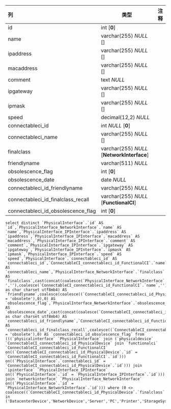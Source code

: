 | 列                                 | 类型                                       | 注释 |
| :--------------------------------- | ------------------------------------------ | ---- |
| id                                 | int [**0**]                                |      |
| name                               | varchar(255) *NULL* []                     |      |
| ipaddress                          | varchar(255) *NULL* []                     |      |
| macaddress                         | varchar(255) *NULL* []                     |      |
| comment                            | text *NULL*                                |      |
| ipgateway                          | varchar(255) *NULL* []                     |      |
| ipmask                             | varchar(255) *NULL* []                     |      |
| speed                              | decimal(12,2) *NULL*                       |      |
| connectableci_id                   | int *NULL* [**0**]                         |      |
| connectableci_name                 | varchar(255) *NULL* []                     |      |
| finalclass                         | varchar(255) *NULL* [**NetworkInterface**] |      |
| friendlyname                       | varchar(511) *NULL*                        |      |
| obsolescence_flag                  | int [**0**]                                |      |
| obsolescence_date                  | date *NULL*                                |      |
| connectableci_id_friendlyname      | varchar(255) *NULL*                        |      |
| connectableci_id_finalclass_recall | varchar(255) *NULL* [**FunctionalCI**]     |      |
| connectableci_id_obsolescence_flag | int [**0**]                                |      |

```
select distinct `PhysicalInterface`.`id` AS `id`,`PhysicalInterface_NetworkInterface`.`name` AS `name`,`PhysicalInterface_IPInterface`.`ipaddress` AS `ipaddress`,`PhysicalInterface_IPInterface`.`macaddress` AS `macaddress`,`PhysicalInterface_IPInterface`.`comment` AS `comment`,`PhysicalInterface_IPInterface`.`ipgateway` AS `ipgateway`,`PhysicalInterface_IPInterface`.`ipmask` AS `ipmask`,`PhysicalInterface_IPInterface`.`speed` AS `speed`,`PhysicalInterface`.`connectableci_id` AS `connectableci_id`,`ConnectableCI_connectableci_id_FunctionalCI`.`name` AS `connectableci_name`,`PhysicalInterface_NetworkInterface`.`finalclass` AS `finalclass`,cast(concat(coalesce(`PhysicalInterface_NetworkInterface`.`name`,''),coalesce(' ',''),coalesce(`ConnectableCI_connectableci_id_FunctionalCI`.`name`,'')) as char charset utf8mb4) AS `friendlyname`,coalesce(coalesce((`ConnectableCI_connectableci_id_PhysicalDevice`.`status` = 'obsolete'),0),0) AS `obsolescence_flag`,`PhysicalInterface_NetworkInterface`.`obsolescence_date` AS `obsolescence_date`,cast(concat(coalesce(`ConnectableCI_connectableci_id_FunctionalCI`.`name`,'')) as char charset utf8mb4) AS `connectableci_id_friendlyname`,`ConnectableCI_connectableci_id_FunctionalCI`.`finalclass` AS `connectableci_id_finalclass_recall`,coalesce((`ConnectableCI_connectableci_id_PhysicalDevice`.`status` = 'obsolete'),0) AS `connectableci_id_obsolescence_flag` from (((`physicalinterface` `PhysicalInterface` join (`physicaldevice` `ConnectableCI_connectableci_id_PhysicalDevice` join `functionalci` `ConnectableCI_connectableci_id_FunctionalCI` on((`ConnectableCI_connectableci_id_PhysicalDevice`.`id` = `ConnectableCI_connectableci_id_FunctionalCI`.`id`))) on((`PhysicalInterface`.`connectableci_id` = `ConnectableCI_connectableci_id_PhysicalDevice`.`id`))) join `ipinterface` `PhysicalInterface_IPInterface` on((`PhysicalInterface`.`id` = `PhysicalInterface_IPInterface`.`id`))) join `networkinterface` `PhysicalInterface_NetworkInterface` on((`PhysicalInterface`.`id` = `PhysicalInterface_NetworkInterface`.`id`))) where (0 <> coalesce((`ConnectableCI_connectableci_id_PhysicalDevice`.`finalclass` in ('DatacenterDevice','NetworkDevice','Server','PC','Printer','StorageSystem','SANSwitch','TapeLibrary','NAS','ConnectableCI')),1))
```


